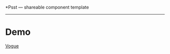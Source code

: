 *Psst — shareable component template

---

# Demo

[Vogue](https://originalsin.github.io/modaArray/vogue/public/)
